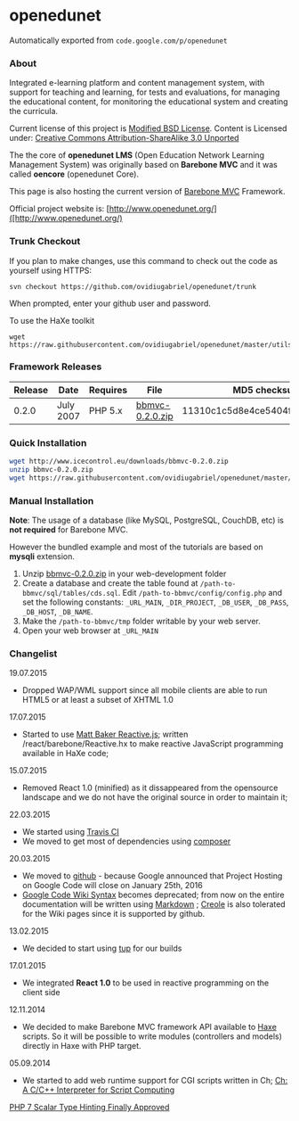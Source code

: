# openedunet
Automatically exported from `code.google.com/p/openedunet`

### About ###

Integrated e-learning platform and content management system, with support for teaching and learning, for tests and evaluations, for managing the educational content, for monitoring the educational system and creating the curricula.

Current license of this project is [Modified BSD License](https://code.google.com/p/openedunet/wiki/License). Content is Licensed under: [Creative Commons Attribution-ShareAlike 3.0 Unported](https://creativecommons.org/licenses/by-sa/3.0/legalcode)

The the core of **openedunet LMS** (Open Education Network Learning Management System) was originally based on **Barebone MVC** and it was called **oencore** (openedunet Core).

This page is also hosting the current version of [Barebone MVC]() Framework.

Official project website is: [http://www.openedunet.org/]([http://www.openedunet.org/)

### Trunk Checkout ###

If you plan to make changes, use this command to check out the code as yourself using HTTPS:

```
svn checkout https://github.com/ovidiugabriel/openedunet/trunk
```

When prompted, enter your github user and password.

To use the HaXe toolkit
```
wget https://raw.githubusercontent.com/ovidiugabriel/openedunet/master/utils/buildpro/buildpro.py
```

### Framework Releases ###

| Release | Date      | Requires | File                                                 | MD5 checksum                     |
|---------|-----------|----------|------------------------------------------------------|----------------------------------|
| 0.2.0   | July 2007 | PHP 5.x  | [bbmvc-0.2.0.zip](http://www.icecontrol.eu/downloads/bbmvc-0.2.0.zip) | 11310c1c5d8e4ce5404fcaa3fde6fb8b |

### Quick Installation ###

```bash
wget http://www.icecontrol.eu/downloads/bbmvc-0.2.0.zip
unzip bbmvc-0.2.0.zip
wget https://raw.githubusercontent.com/ovidiugabriel/openedunet/master/bbmvc/tools/installer/install.php
```

### Manual Installation ###

**Note**: The usage of a database (like MySQL, PostgreSQL, CouchDB, etc) is **not required** for Barebone MVC.

However the bundled example and most of the tutorials are based on **mysqli** extension.

1. Unzip [bbmvc-0.2.0.zip](http://www.icecontrol.eu/downloads/bbmvc-0.2.0.zip) in your web-development folder
2. Create a database and create the table found at `/path-to-bbmvc/sql/tables/cds.sql`.
Edit `/path-to-bbmvc/config/config.php` and set the following constants: `_URL_MAIN`, `_DIR_PROJECT`, `_DB_USER`, `_DB_PASS`, `_DB_HOST`, `_DB_NAME`.
3. Make the `/path-to-bbmvc/tmp` folder writable by your web server.
4. Open your web browser at `_URL_MAIN`


### Changelist ###

19.07.2015
  - Dropped WAP/WML support since all mobile clients are able to run HTML5 or at least a subset of XHTML 1.0

17.07.2015
  - Started to use [Matt Baker Reactive.js](https://github.com/mattbaker/Reactive.js); written /react/barebone/Reactive.hx to make reactive JavaScript programming available in HaXe code;

15.07.2015 
  - Removed React 1.0 (minified) as it dissappeared from the opensource landscape and we do not have the original source in order to maintain it;

22.03.2015
  - We started using [Travis CI](https://travis-ci.org)
  - We moved to get most of dependencies using [composer](https://getcomposer.org/)

20.03.2015 
  - We moved to [github](https://github.com/) - because Google announced that Project Hosting on Google Code will close on January 25th, 2016
  - [Google Code Wiki Syntax](https://code.google.com/p/support/wiki/WikiSyntax) becomes deprecated; from now on the entire documentation will be written using [Markdown](https://help.github.com/articles/markdown-basics/) ; [Creole](http://en.wikipedia.org/wiki/Creole_%28markup%29) is also tolerated for the Wiki pages since it is supported by github.

13.02.2015
  - We decided to start using [tup](http://gittup.org/tup/) for our builds

17.01.2015
  - We integrated **React 1.0** to be used in reactive programming on the client side

12.11.2014
  - We decided to make Barebone MVC framework API available to [Haxe](http://haxe.org/) scripts. So it will be possible to write modules (controllers and models) directly in Haxe with PHP target.

05.09.2014
  - We started to add web runtime support for CGI scripts written in Ch; [Ch: A C/C++ Interpreter for Script Computing](http://www.drdobbs.com/cpp/ch-a-cc-interpreter-for-script-computing/184402054?pgno=1)


[PHP 7 Scalar Type Hinting Finally Approved](http://www.phpclasses.org/blog/post/269-PHP-7-Scalar-Type-Hinting-Finally-Approved.html)
